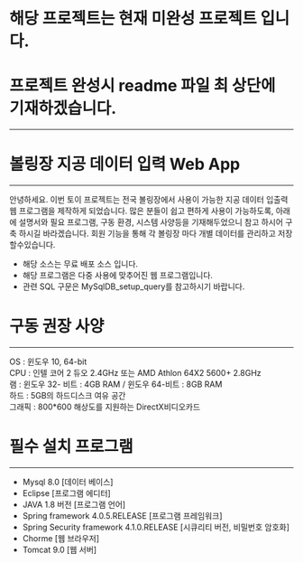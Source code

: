 # 해당 프로젝트는 현재 미완성 프로젝트 입니다.
# 프로젝트 완성시 readme 파일 최 상단에 기재하겠습니다.

***


# 볼링장 지공 데이터 입력 Web App
***
안녕하세요.
이번 토이 프로젝트는 전국 볼링장에서 사용이 가능한 지공 데이터 입출력 웹 프로그램을 제작하게 되었습니다.
많은 분들이 쉽고 편하게 사용이 가능하도록, 아래에 설명서와
필요 프로그램, 구동 환경, 시스템 사양등을 기재해두었으니 참고 하시어 구축 하시길 바라겠습니다.
회원 기능을 통해 각 볼링장 마다 개별 데이터를 관리하고 저장할수있습니다.

* 해당 소스는 무료 배포 소스 입니다.
* 해당 프로그램은 다중 사용에 맞추어진 웹 프로그램입니다.
* 관련 SQL 구문은 MySqlDB_setup_query를 참고하시기 바랍니다.
# 구동 권장 사양
---
OS : 윈도우 10, 64-bit  
CPU : 인텔 코어 2 듀오 2.4GHz 또는 AMD Athlon 64X2 5600+ 2.8GHz  
램 : 윈도우 32- 비트 : 4GB RAM / 윈도우 64-비트 : 8GB RAM  
하드 : 5GB의 하드디스크 여유 공간  
그래픽 : 800*600 해상도를 지원하는 DirectX비디오카드  

# 필수 설치 프로그램
---
* Mysql 8.0 [데이터 베이스]  
* Eclipse [프로그램 에디터]  
* JAVA 1.8 버전 [프로그램 언어]  
* Spring framework 4.0.5.RELEASE [프로그램 프레임워크]  
* Spring Security framework 4.1.0.RELEASE [시큐리티 버전, 비밀번호 암호화]
* Chorme [웹 브라우저]  
* Tomcat 9.0 [웹 서버]  
